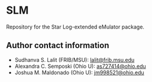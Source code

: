 # SLM
Repository for the Star Log-extended eMulator package.

## Author contact information
- Sudhanva S. Lalit (FRIB/MSU): lalit@frib.msu.edu
- Alexandra C. Semposki (Ohio U): as727414@ohio.edu
- Joshua M. Maldonado (Ohio U): jm998521@ohio.edu
